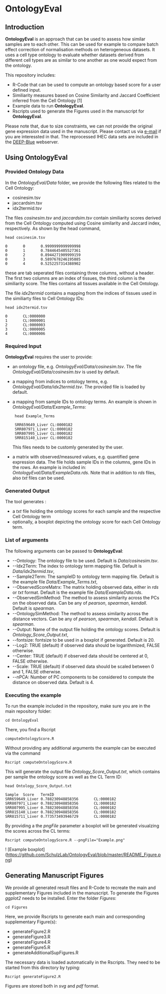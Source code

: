 # OntologyEval

## Introduction
**OntologyEval** is an approach that can be used to assess how similar samples are to each other. 
This can be used for example to compare batch effect correction of normalisation methods on heterogeneous datasets. 
It uses a cell type ontology to evaluate whether datasets derived from different cell types are as similar to one another as one would expect from the ontology.

This repository includes:
 - R-Code that can be used to compute an ontology based score for a user defined input.
 - Similiarity measures based on Cosine Similarity and Jaccard Coefficient inferred from the Cell Ontology [1]
 - Example data to run **OntologyEval**.
 - Rscripts used to generate the Figures used in the manuscript for **OntologyEval**. 

Please note that, due to size constraints, we can not provide the original gene expression data used in the manuscript. Please contact us via [e-mail](mschulz@mmci.uni-saarland.de) if you are interessted in that. The reprocessed IHEC data sets are included in the [DEEP-Blue](http://deepblue.mpi-inf.mpg.de/dashboard.php#ajax/dashboard.php) webserver.

## Using **OntologyEval**

### Provided Ontology Data
In the *OntologyEval/Data* folder, we provide the following  files related to the Cell Ontology:
	
 - cosinesim.tsv
 - jaccardsim.tsv
 - idx2termid.tsv
 
 The files *cosinesim.tsv* and *jaccardsim.tsv* contain similiarity scores derived from the Cell Ontology computed using Cosine similarity and Jaccard index, respectively.  As shown by the head command,

	head cosinesim.tsv

	0       0       0.9999999999999998
	0       1       0.7844645405527361
	0       2       0.8944271909999159
	0       3       0.5897678246195885
	0       4       0.5252257314388902

these are tab seperated files containing three columns, without a header.
The first two columns are an index of tissues, the third column is the similiarity score. The files contains all tissues available in the Cell Ontology. 

The file *idx2termid* contains a mapping from the indices of tissues used in the similiarty files to Cell Ontology IDs:

	head idx2termid.tsv

	0       CL:0000000
	1       CL:0000001
	2       CL:0000003
	3       CL:0000005
	4       CL:0000006

### Required Input
**OntologyEval** requires the user to provide:
 - an ontology file, e.g. *OntologyEval/Data/cosinesim.tsv*. The file *OntologyEval/Data/cosinesim.tsv* is used  by default.
 - a mapping from indices to ontology terms, e.g.  *OntologyEval/Data/idx2termid.tsv*. The provided file is loaded by default.
 - a mapping from sample IDs to ontology terms. An example is shown in *OntologyEval/Data/Example_Terms*:
	
		head Example_Terms
		
		SRR659649_Liver CL:0000182
		SRR807971_Liver CL:0000182
		SRR807995_Liver CL:0000182
		SRR815140_Liver CL:0000182
	This files needs to be customly generated by the user.
 - a matrix with observed/measured values, e.g. quantified gene expression data. The file holds sample IDs in the columns, gene IDs in the rows. An example is included in: *OntologyEval/Data/ExampleData.rds*. Note that in addition to *rds* files, also *txt* files can be used.
 
### Generated Output
The tool generates :
  - a *txt* file holding the ontology scores for each sample and the respective Cell Ontology term
  - optionally, a boxplot depicting the ontology score for each Cell Ontology term.

### List of arguments
The following arguments can be passed to **OntologyEval**:
  - \-\-Ontology: The ontology file to be used. Default is *Data/cosinesim.tsv*. 
  - \-\-Idx2Term: The index to ontology term mapping file. Default is *Data/idx2termid.tsv*, 
  - \-\-Sample2Term: The sampleID to ontology term mapping file. Default is the example file *Data/Example_Terms.txt*, 
 - \-\-ObservedScoreMatrx: The matrix holding observed data, either in *rds* or *txt* format. Default is the example file *Data/ExampleData.rds*. 
 - \-\-ObservedSimMethod: The method to assess similarity across the PCs on the observed data. Can be any of *pearson*, *spearman*, *kendall*. Default is *spearman*. 
- \-\-OntologySimMethod: The method to assess similarity across the distance vectors. Can be any of *pearson*, *spearman*, *kendall*. Default is *spearman*. 
- \-\-Output: Name of the output file holding the ontology scores. Default is *Ontology_Score_Output.txt*,
- \-\-fontsize: fontsize to be used in a boxplot if generated. Default is 20. 
- \-\-Log2: TRUE (default) if observed data should be logarithmized, FALSE otherwise.
- \-\-Center: TRUE (default) if observed data should be centered at 0, FALSE otherwise. 
- \-\-Scale: TRUE (default) if observed data should be scaled between 0 and 1, FALSE otherwise. 
- \-\-nPCA: Number of PC components to be considered to compute the distance on observed data. Default is 4.


### Executing the example
To run the example included in the repository, make sure you are in the main repository folder:
	
	cd OntologyEval

 There, you find a Rscript

	computeOntologyScore.R

Without providing any additional arguments the example can be executed via the command

	Rscript computeOntologyScore.R

This will generate the output file *Ontology_Score_Output.txt*, which contains per sample the ontology score as well as the CL Term ID:

	head Ontology_Score_Output.txt

	Sample  Score   TermID
	SRR659649_Liver 0.788230948858356       CL:0000182
	SRR807971_Liver 0.788230948858356       CL:0000182
	SRR807995_Liver 0.788230948858356       CL:0000182
	SRR815140_Liver 0.788230948858356       CL:0000182
	SRR815711_Liver 0.773573493946729       CL:0000182

By providing a the *pngFile* parameter a boxplot will be generated visualzing the scores across the CL terms:

	Rscript computeOntologyScore.R --pngFile="Example.png"

! [Example boxplot] (https://github.com/SchulzLab/OntologyEval/blob/master/README_Figure.png)

## Generating Manuscript Figures
We provide all generated result files and R-Code to recreate the main and supplementary Figures included in the manuscript.  To generate the Figures *ggplot2* needs to be installed.
Enter the folder *Figures*:
	
	cd Figures
	
Here, we provide Rscripts to generate each main and corresponding supplementary Figure(s):
 - generateFigure2.R
 - generateFigure3.R
 - generateFigure4.R
 - generateFigure5.R
 - generateAdditionalSupFigures.R

 The necessary data is loaded automatically in the Rscripts. They need to be started from this directory by typing:
 
	Rscript generateFigure2.R
Figures are stored both in *svg* and *pdf* format.
